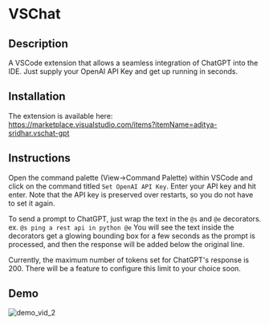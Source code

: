# VSChat

## Description
A VSCode extension that allows a seamless integration of ChatGPT into the IDE. Just supply your OpenAI API Key and get up running in seconds.

## Installation
The extension is available here: https://marketplace.visualstudio.com/items?itemName=aditya-sridhar.vschat-gpt

## Instructions
Open the command palette (View->Command Palette) within VSCode and click on the command titled `Set OpenAI API Key`. Enter your API key and hit enter. Note that the API key is preserved over restarts, so you do not have to set it again.

To send a prompt to ChatGPT, just wrap the text in the `@s` and `@e` decorators. 
ex. `@s ping a rest api in python @e`
You will see the text inside the decorators get a glowing bounding box for a few seconds as the prompt is processed, and then the response will be added below the original line.

Currently, the maximum number of tokens set for ChatGPT's response is 200. There will be a feature to configure this limit to your choice soon.

## Demo
![demo_vid_2](https://github.com/deetsadi/VSChat/assets/47929718/a687d268-328f-4665-bed7-efee3ca93ddc)



